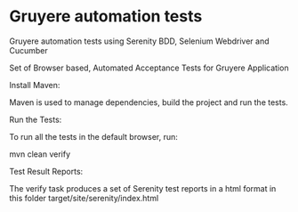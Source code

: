 # Gruyere automation tests 
Gruyere automation tests using Serenity BDD, Selenium Webdriver and Cucumber

Set of Browser based, Automated Acceptance Tests for Gruyere Application

Install Maven:

Maven is used to manage dependencies, build the project and run the tests.

Run the Tests:

To run all the tests in the default browser, run:

mvn clean verify

Test Result Reports:

The verify task produces a set of Serenity test reports in a html format in this folder target/site/serenity/index.html
